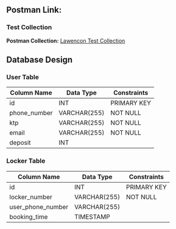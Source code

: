 ## Postman Link: 
### Test Collection
**Postman Collection:** [Lawencon Test Collection](https://documenter.getpostman.com/view/6308048/2sA2r3b6at)

## Database Design

### User Table

| Column Name  | Data Type     | Constraints  |
|--------------|---------------|--------------|
| id           | INT           | PRIMARY KEY  |
| phone_number | VARCHAR(255)  | NOT NULL     |
| ktp          | VARCHAR(255)  | NOT NULL     |
| email        | VARCHAR(255)  | NOT NULL     |
| deposit      | INT           |              |

### Locker Table

| Column Name       | Data Type     | Constraints  |
|-------------------|---------------|--------------|
| id                | INT           | PRIMARY KEY  |
| locker_number     | VARCHAR(255)  | NOT NULL     |
| user_phone_number | VARCHAR(255)  |              |
| booking_time      | TIMESTAMP     |              |
